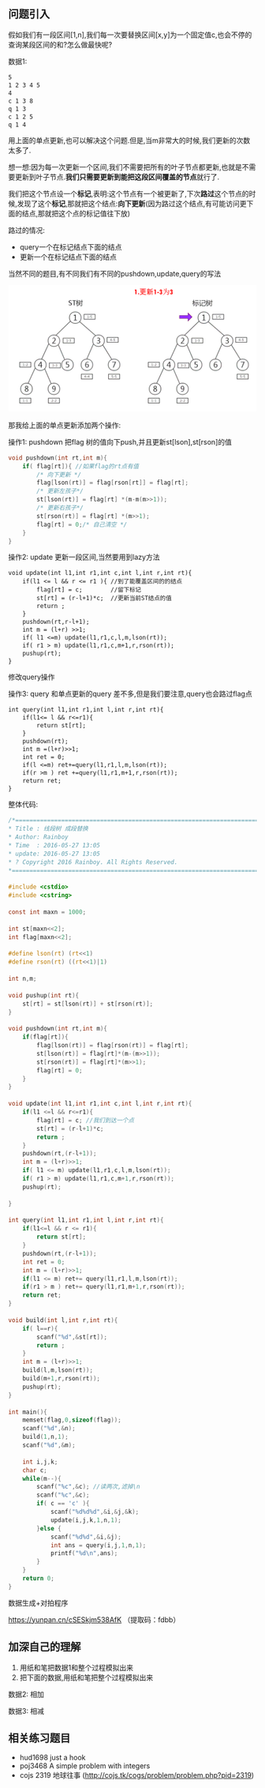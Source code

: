 

## 问题引入

假如我们有一段区间[1,n],我们每一次要替换区间[x,y]为一个固定值c,也会不停的查询某段区间的和?怎么做最快呢?

数据1:

```
5
1 2 3 4 5
4
c 1 3 8
q 1 3
c 1 2 5
q 1 4
```

用上面的单点更新,也可以解决这个问题.但是,当m非常大的时候,我们更新的次数太多了.

想一想:因为每一次更新一个区间,我们不需要把所有的叶子节点都更新,也就是不需要更新到叶子节点.**我们只需要更新到能把这段区间覆盖的节点**就行了.

我们把这个节点设一个**标记**,表明:这个节点有一个被更新了,下次**路过**这个节点的时候,发现了这个**标记**,那就把这个结点:**向下更新**(因为路过这个结点,有可能访问更下面的结点,那就把这个点的标记值往下放)


 路过的情况:
 
 - query一个在标记结点下面的结点
 - 更新一个在标记结点下面的结点
 
当然不同的题目,有不同我们有不同的pushdown,update,query的写法


![1](/images/线段树区间更新.gif)

那我给上面的单点更新添加两个操作:

操作1: pushdown 把flag 树的值向下push,并且更新st[lson],st[rson]的值

```c
void pushdown(int rt,int m){
	if( flag[rt]){ //如果flag的rt点有值
		/* 向下更新 */
		flag[lson(rt)] = flag[rson[rt]] = flag[rt];
		/* 更新左孩子*/
		st[lson(rt)] = flag[rt] *(m-m(m>>1));
		/* 更新右孩子*/
		st[rson(rt)] = flag[rt] *(m>>1);
		flag[rt] = 0;/* 自己清空 */
	}
}
```

操作2: update 更新一段区间,当然要用到lazy方法

```
void update(int l1,int r1,int c,int l,int r,int rt){
	if(l1 <= l && r <= r1 ){ //到了能覆盖区间的的结点
		flag[rt] = c;        //留下标记
		st[rt] = (r-l+1)*c;  //更新当前ST结点的值
		return ;
	}
	pushdown(rt,r-l+1);
	int m = (l+r) >>1;
	if( l1 <=m) update(l1,r1,c,l,m,lson(rt));
	if( r1 > m) update(l1,r1,c,m+1,r,rson(rt));
	pushup(rt);
}
```

修改query操作

操作3: query 和单点更新的query 差不多,但是我们要注意,query也会路过flag点

```
int query(int l1,int r1,int l,int r,int rt){
	if(l1<= l && r<=r1){
		return st[rt];
	}
	pushdown(rt);
	int m =(l+r)>>1;
	int ret = 0;
	if(l <=m) ret+=query(l1,r1,l,m,lson(rt));
	if(r >m ) ret +=query(l1,r1,m+1,r,rson(rt));
	return ret;
}	
```


整体代码:

```c
/*============================================================================
* Title : 线段树 成段替换
* Author: Rainboy
* Time  : 2016-05-27 13:05
* update: 2016-05-27 13:05
* ? Copyright 2016 Rainboy. All Rights Reserved.
*=============================================================================*/

#include <cstdio>
#include <cstring>

const int maxn = 1000;

int st[maxn<<2];
int flag[maxn<<2];

#define lson(rt) (rt<<1)
#define rson(rt) ((rt<<1)|1)

int n,m;

void pushup(int rt){
    st[rt] = st[lson(rt)] + st[rson(rt)];
}

void pushdown(int rt,int m){
    if(flag[rt]){
        flag[lson(rt)] = flag[rson(rt)] = flag[rt];
        st[lson(rt)] = flag[rt]*(m-(m>>1));
        st[rson(rt)] = flag[rt]*(m>>1);
        flag[rt] = 0;
    }
}

void update(int l1,int r1,int c,int l,int r,int rt){
    if(l1 <=l && r<=r1){
        flag[rt] = c; //我们到达一个点
        st[rt] = (r-l+1)*c;
        return ;
    }
    pushdown(rt,(r-l+1));
    int m = (l+r)>>1;
    if( l1 <= m) update(l1,r1,c,l,m,lson(rt));
    if( r1 > m) update(l1,r1,c,m+1,r,rson(rt));
    pushup(rt);

}

int query(int l1,int r1,int l,int r,int rt){
    if(l1<=l && r <= r1){
        return st[rt];
    }
    pushdown(rt,(r-l+1));
    int ret = 0;
    int m = (l+r)>>1;
    if(l1 <= m) ret+= query(l1,r1,l,m,lson(rt));
    if(r1 > m ) ret+= query(l1,r1,m+1,r,rson(rt));
    return ret;
}

void build(int l,int r,int rt){
    if( l==r){
        scanf("%d",&st[rt]);
		return ;
    }
    int m = (l+r)>>1;
    build(l,m,lson(rt));
    build(m+1,r,rson(rt));
    pushup(rt);
}

int main(){
    memset(flag,0,sizeof(flag));
    scanf("%d",&n);
    build(1,n,1);
    scanf("%d",&m);
    
    int i,j,k;
    char c;
    while(m--){
        scanf("%c",&c); //读两次,滤掉\n
		scanf("%c",&c);
        if( c == 'c' ){
            scanf("%d%d%d",&i,&j,&k);
			update(i,j,k,1,n,1);
        }else {
            scanf("%d%d",&i,&j);
			int ans = query(i,j,1,n,1);
			printf("%d\n",ans);
        }
    }
    return 0;
}

```

数据生成+对拍程序

https://yunpan.cn/cSESkjm538AfK （提取码：fdbb）

## 加深自己的理解

 1. 用纸和笔把数据1和整个过程模拟出来
 2. 把下面的数据,用纸和笔把整个过程模拟出来
 
数据2: 相加

数据3: 相减


## 相关练习题目

 - hud1698 just a hook
 - poj3468 A simple problem with integers
 - cojs 2319 地球往事 (http://cojs.tk/cogs/problem/problem.php?pid=2319)


